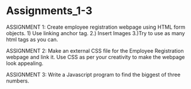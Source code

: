 # Assignments_1-3
ASSIGNMENT 1: Create employee registration webpage using HTML form objects. 1) Use linking anchor tag. 2.) Insert Images 3.)Try to use as many  html tags as you can.

ASSIGNMENT 2: Make an external CSS file for the Employee Registration webpage and link it. Use CSS as per your creativity to make the webpage look appealing.

ASSIGNMENT 3: Write a Javascript program to find the biggest of three numbers.
